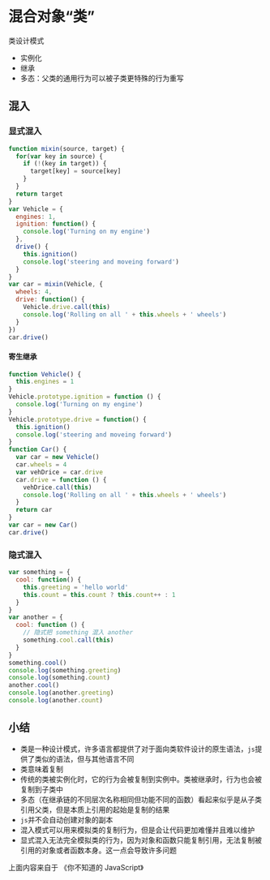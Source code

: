 # 混合对象“类”

类设计模式
- 实例化
- 继承
- 多态：父类的通用行为可以被子类更特殊的行为重写

## 混入

### 显式混入
```javaScript
function mixin(source, target) {
  for(var key in source) {
    if (!(key in target)) {
      target[key] = source[key]
    }
  }
  return target
}
var Vehicle = {
  engines: 1,
  ignition: function() {
    console.log('Turning on my engine')
  },
  drive() {
    this.ignition()
    console.log('steering and moveing forward')
  }
}
var car = mixin(Vehicle, {
  wheels: 4,
  drive: function() {
    Vehicle.drive.call(this)
    console.log('Rolling on all ' + this.wheels + ' wheels')
  }
})
car.drive()
```
#### 寄生继承
```javaScript
function Vehicle() {
  this.engines = 1
}
Vehicle.prototype.ignition = function () {
  console.log('Turning on my engine')
}
Vehicle.prototype.drive = function() {
  this.ignition()
  console.log('steering and moveing forward')
}
function Car() {
  var car = new Vehicle()
  car.wheels = 4
  var vehDrice = car.drive
  car.drive = function () {
    vehDrice.call(this)
    console.log('Rolling on all ' + this.wheels + ' wheels')
  }
  return car
}
var car = new Car()
car.drive()
```
### 隐式混入
```javaScript
var something = {
  cool: function() {
    this.greeting = 'hello world'
    this.count = this.count ? this.count++ : 1
  }
}
var another = {
  cool: function () {
    // 隐式把 something 混入 another
    something.cool.call(this)
  }
}
something.cool()
console.log(something.greeting)
console.log(something.count)
another.cool()
console.log(another.greeting)
console.log(another.count)
```

## 小结
- 类是一种设计模式，许多语言都提供了对于面向类软件设计的原生语法，`js`提供了类似的语法，但与其他语言不同
- 类意味着复制
- 传统的类被实例化时，它的行为会被复制到实例中。类被继承时，行为也会被复制到子类中
- 多态（在继承链的不同层次名称相同但功能不同的函数）看起来似乎是从子类引用父类，但是本质上引用的起始是复制的结果
- `js`并不会自动创建对象的副本
- 混入模式可以用来模拟类的复制行为，但是会让代码更加难懂并且难以维护
- 显式混入无法完全模拟类的行为，因为对象和函数只能复制引用，无法复制被引用的对象或者函数本身。这一点会导致许多问题


上面内容来自于 《你不知道的 JavaScript》